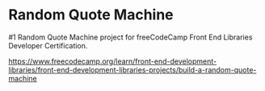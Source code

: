 # Random Quote Machine
#1 Random Quote Machine project for freeCodeCamp Front End Libraries Developer Certification.

https://www.freecodecamp.org/learn/front-end-development-libraries/front-end-development-libraries-projects/build-a-random-quote-machine
